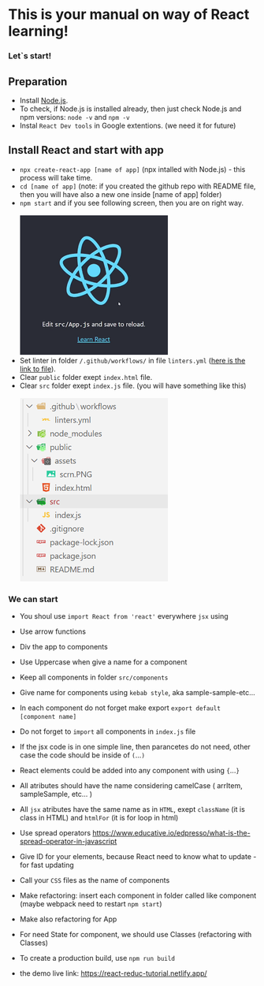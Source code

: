 # This is your manual on way of React learning!

### Let`s start!

## Preparation

- Install [Node.js](https://nodejs.org/en/).
- To check, if Node.js is installed already, then just check Node.js and npm versions: `node -v` and `npm -v`
- Instal `React Dev tools` in Google extentions. (we need it for future)

## Install React and start with app

- `npx create-react-app [name of app]` (npx intalled with Node.js) - this process will take time.
- `cd [name of app]` (note: if you created the github repo with README file, then you will have also a new one inside [name of app] folder)
- `npm start` and if you see following screen, then you are on right way.
<br><br>![screen](./public/assets/scrn.PNG)
- Set linter in folder `/.github/workflows/` in file `linters.yml` ([here is the link to file](https://github.com/elmar8287/react_redux_tuto/blob/dev/.github/workflows/linters.yml)).
- Clear `public` folder exept `index.html` file.
- Clear `src` folder exept `index.js` file. (you will have something like this)
<br><br>![screen](./public/assets/structure.PNG)
### We can start

- You shoul use `import React from 'react'` everywhere `jsx` using
- Use arrow functions
- Div the app to components
- Use Uppercase when give a name for a component 
- Keep all components in folder `src/components`
- Give name for components using `kebab style`, aka sample-sample-etc...
- In each component do not forget make export `export default [component name]`
- Do not forget to `import` all components in `index.js` file
- If the jsx code is in one simple line, then parancetes do not need, other case the code should be inside of `(`...`)`
- React elements could be added into any component with using `{`...`}`
- All atributes should have the name considering camelCase ( arrItem, sampleSample, etc... )
- All `jsx` atributes have the same name as in `HTML`, exept `className` (it is class in HTML) and `htmlFor` (it is for loop in html)
- Use spread operators https://www.educative.io/edpresso/what-is-the-spread-operator-in-javascript
- Give ID for your elements, because React need to know what to update - for fast updating
- Call your `CSS` files as the name of components
- Make refactoring: insert each component in folder called like component (maybe webpack need to restart `npm start`)
- Make also refactoring for App
- For need State for component, we should use Classes (refactoring with Classes)


- To create a production build, use `npm run build` 

- the demo live link: https://react-reduc-tutorial.netlify.app/